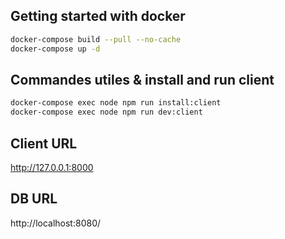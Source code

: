 ## Getting started with docker
```bash
docker-compose build --pull --no-cache
docker-compose up -d

```



## Commandes utiles & install and run client
```bash
docker-compose exec node npm run install:client
docker-compose exec node npm run dev:client
```


## Client URL

http://127.0.0.1:8000

## DB URL
http://localhost:8080/